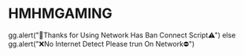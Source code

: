 # HMHMGAMING
gg.alert("📡Thanks for Using Network Has Ban Connect Script⚠")
else
gg.alert("❌No Internet Detect Please trun On Network⛔")
